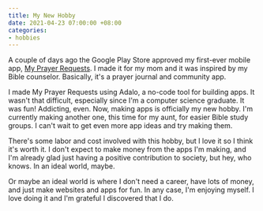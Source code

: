 ```yaml
---
title: My New Hobby
date: 2021-04-23 07:00:00 +08:00
categories:
- hobbies
---
```


A couple of days ago the Google Play Store approved my first-ever mobile app, [My Prayer Requests](https://myprayerrequests.app). I made it for my mom and it was inspired by my Bible counselor. Basically, it's a prayer journal and community app.

I made My Prayer Requests using Adalo, a no-code tool for building apps. It wasn't that difficult, especially since I'm a computer science graduate. It was fun! Addicting, even. Now, making apps is officially my new hobby. I'm currently making another one, this time for my aunt, for easier Bible study groups. I can't wait to get even more app ideas and try making them.

There's some labor and cost involved with this hobby, but I love it so I think it's worth it. I don't expect to make money from the apps I'm making, and I'm already glad just having a positive contribution to society, but hey, who knows. In an ideal world, maybe.

Or maybe an ideal world is where I don't need a career, have lots of money, and just make websites and apps for fun. In any case, I'm enjoying myself. I love doing it and I'm grateful I discovered that I do.